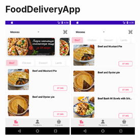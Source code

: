 # FoodDeliveryApp
<img src="https://raw.githubusercontent.com/Anacon6a/FoodDeliveryApp/main/app/src/main/res/drawable/screenshot1.jpg" width="40%" height="40%">
<img src="https://raw.githubusercontent.com/Anacon6a/FoodDeliveryApp/main/app/src/main/res/drawable/screenshot2.jpg" width="40%" height="40%">

